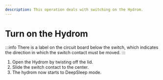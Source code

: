```yaml
---
description: This operation deals with switching on the Hydrom.
---
```


# Turn on the Hydrom



:::info
There is a label on the circuit board below the switch, which indicates the direction in which the switch contact must be moved.
:::

1. Open the Hydrom by twisting off the lid.
2. Slide the switch contact to the center.
3.  The hydrom now starts to DeepSleep mode.



